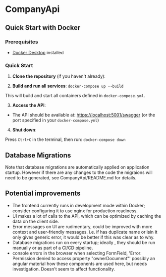 # CompanyApi
## Quick Start with Docker

### Prerequisites

- [Docker Desktop](https://www.docker.com/products/docker-desktop/) installed

### Quick Start

1. **Clone the repository** (if you haven't already):


2. **Build and run all services**:
`docker-compose up --build`

This will build and start all containers defined in `docker-compose.yml`.

3. **Access the API**:

- The API should be available at: [https://localhost:5001/swagger](https://localhost:5001/swagger) 
  (or the port specified in your `docker-compose.yml`)

4. **Shut down**:

Press `Ctrl+C` in the terminal, then run:
`docker-compose down`

## Database Migrations
Note that database migrations are automatically applied on application startup. However if there are any changes to the code the migraions will need to be generated, see CompanyApi/README.md for details.

## Potential improvements
- The frontend currently runs in development mode within Docker; consider configuring it to use nginx for production readiness.
- UI makes a lot of calls to the API, which can be optimized by caching the data on the client side.
- Error messages on UI are rudimentary, could be improved with more context and user-friendly messages. i.e. if has duplicate name or isin it only gives generic error, it would be better if this was clear as to why.
- Database migrations run on every startup; ideally , they should be run manually or as part of a CI/CD pipeline.
- console errors in the browser when selecting FormField, 'Error: Permission denied to access property "ownerDocument"' possibly an angular material how these components are used here, but needs investigation. Doesn't seem to affect functionality.